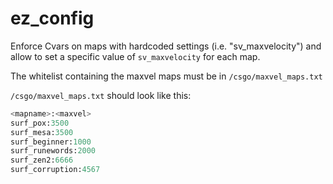 # ez_config
Enforce Cvars on maps with hardcoded settings (i.e. "sv_maxvelocity") and allow to set a specific value of `sv_maxvelocity` for each map.

The whitelist containing the maxvel maps must be in `/csgo/maxvel_maps.txt`

`/csgo/maxvel_maps.txt` should look like this:
```python
<mapname>:<maxvel>
surf_pox:3500
surf_mesa:3500
surf_beginner:1000
surf_runewords:2000
surf_zen2:6666
surf_corruption:4567
```
